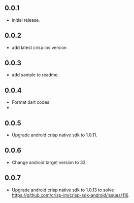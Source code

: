 ## 0.0.1

* initial release.

## 0.0.2

* add latest crisp ios version

## 0.0.3

* add sample to readme.

## 0.0.4

* Format dart codes.
* 
## 0.0.5

* Upgrade android crisp native sdk to 1.0.11.

## 0.0.6

* Change android target version to 33.

## 0.0.7

* Upgrade android crisp native sdk to 1.0.13 to solve https://github.com/crisp-im/crisp-sdk-android/issues/116.